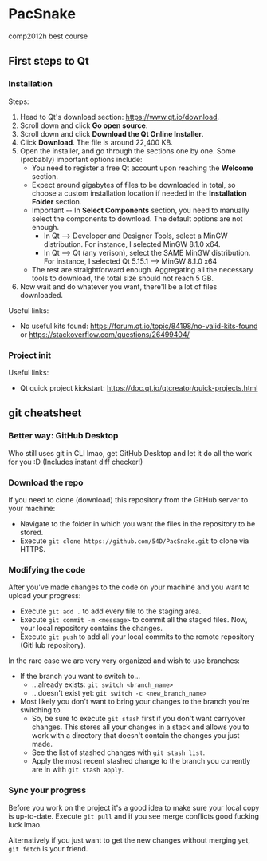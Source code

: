 # PacSnake	

comp2012h best course	

## First steps to Qt	

### Installation	

Steps:	
1. Head to Qt's download section: https://www.qt.io/download.	
2. Scroll down and click **Go open source**.	
3. Scroll down and click **Download the Qt Online Installer**.	
4. Click **Download**. The file is around 22,400 KB.	
5. Open the installer, and go through the sections one by one. Some (probably) important options include:	
    - You need to register a free Qt account upon reaching the **Welcome** section.	
    - Expect around gigabytes of files to be downloaded in total, so choose a custom installation location if needed in the **Installation Folder** section.	
    - Important -- In **Select Components** section, you need to manually select the components to download. The default options are not enough. 	
        + In Qt --> Developer and Designer Tools, select a MinGW distribution. For instance, I selected MinGW 8.1.0 x64.	
        + In Qt --> Qt (any verison), select the SAME MinGW distribution. For instance, I selected Qt 5.15.1 --> MinGW 8.1.0 x64	
    - The rest are straightforward enough. Aggregating all the necessary tools to download, the total size should not reach 5 GB.	
6. Now wait and do whatever you want, there'll be a lot of files downloaded.	

Useful links:	
- No useful kits found: https://forum.qt.io/topic/84198/no-valid-kits-found or https://stackoverflow.com/questions/26499404/	

### Project init	

Useful links: 	
- Qt quick project kickstart: https://doc.qt.io/qtcreator/quick-projects.html	

## git cheatsheet	

### Better way: GitHub Desktop	

Who still uses git in CLI lmao, get GitHub Desktop and let it do all the work for you :D (Includes instant diff checker!)	

### Download the repo	

If you need to clone (download) this repository from the GitHub server to your machine:	

- Navigate to the folder in which you want the files in the repository to be stored.	
- Execute `git clone https://github.com/54D/PacSnake.git` to clone via HTTPS.	

### Modifying the code	

After you've made changes to the code on your machine and you want to upload your progress:	

- Execute `git add .` to add every file to the staging area.	
- Execute `git commit -m <message>` to commit all the staged files. Now, your local repository contains the changes.	
- Execute `git push` to add all your local commits to the remote repository (GitHub repository).	

In the rare case we are very very organized and wish to use branches:	

- If the branch you want to switch to...	
    - ...already exists: `git switch <branch_name>`	
    - ...doesn't exist yet: `git switch -c <new_branch_name>`	
- Most likely you don't want to bring your changes to the branch you're switching to.	
    - So, be sure to execute `git stash` first if you don't want carryover changes. This stores all your changes in a stack and allows you to work with a directory that doesn't contain the changes you just made.	
    - See the list of stashed changes with `git stash list`.	
    - Apply the most recent stashed change to the branch you currently are in with `git stash apply`.	

### Sync your progress	

Before you work on the project it's a good idea to make sure your local copy is up-to-date. Execute `git pull` and if you see merge conflicts good fucking luck lmao.	

Alternatively if you just want to get the new changes without merging yet, `git fetch` is your friend.